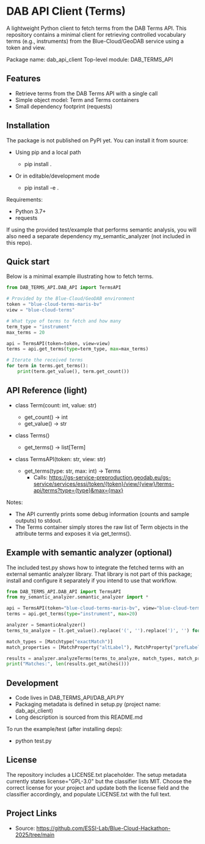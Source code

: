# DAB API Client (Terms)

A lightweight Python client to fetch terms from the DAB Terms API. This repository contains a minimal client for retrieving controlled vocabulary terms (e.g., instruments) from the Blue-Cloud/GeoDAB service using a token and view.

Package name: dab_api_client
Top-level module: DAB_TERMS_API


## Features
- Retrieve terms from the DAB Terms API with a single call
- Simple object model: Term and Terms containers
- Small dependency footprint (requests)


## Installation
The package is not published on PyPI yet. You can install it from source:

- Using pip and a local path
  - pip install .

- Or in editable/development mode
  - pip install -e .

Requirements:
- Python 3.7+
- requests

If using the provided test/example that performs semantic analysis, you will also need a separate dependency my_semantic_analyzer (not included in this repo).


## Quick start
Below is a minimal example illustrating how to fetch terms.

```python
from DAB_TERMS_API.DAB_API import TermsAPI

# Provided by the Blue-Cloud/GeoDAB environment
token = "blue-cloud-terms-maris-bv"
view = "blue-cloud-terms"

# What type of terms to fetch and how many
term_type = "instrument"
max_terms = 20

api = TermsAPI(token=token, view=view)
terms = api.get_terms(type=term_type, max=max_terms)

# Iterate the received terms
for term in terms.get_terms():
    print(term.get_value(), term.get_count())
```


## API Reference (light)
- class Term(count: int, value: str)
  - get_count() -> int
  - get_value() -> str

- class Terms()
  - get_terms() -> list[Term]

- class TermsAPI(token: str, view: str)
  - get_terms(type: str, max: int) -> Terms
    - Calls: https://gs-service-preproduction.geodab.eu/gs-service/services/essi/token/{token}/view/{view}/terms-api/terms?type={type}&max={max}

Notes:
- The API currently prints some debug information (counts and sample outputs) to stdout.
- The Terms container simply stores the raw list of Term objects in the attribute terms and exposes it via get_terms().


## Example with semantic analyzer (optional)
The included test.py shows how to integrate the fetched terms with an external semantic analyzer library. That library is not part of this package; install and configure it separately if you intend to use that workflow.

```python
from DAB_TERMS_API.DAB_API import TermsAPI
from my_semantic_analyzer.semantic_analyzer import *

api = TermsAPI(token="blue-cloud-terms-maris-bv", view="blue-cloud-terms")
terms = api.get_terms(type="instrument", max=20)

analyzer = SemanticAnalyzer()
terms_to_analyze = [t.get_value().replace('(', '').replace(')', '') for t in terms.get_terms()]

match_types = [Matchtype("exactMatch")]
match_properties = [MatchProperty("altLabel"), MatchProperty("prefLabel")]

results = analyzer.analyzeTerms(terms_to_analyze, match_types, match_properties)
print("Matches:", len(results.get_matches()))
```


## Development
- Code lives in DAB_TERMS_API/DAB_API.PY
- Packaging metadata is defined in setup.py (project name: dab_api_client)
- Long description is sourced from this README.md

To run the example/test (after installing deps):
- python test.py


## License
The repository includes a LICENSE.txt placeholder. The setup metadata currently states license="GPL-3.0" but the classifier lists MIT. Choose the correct license for your project and update both the license field and the classifier accordingly, and populate LICENSE.txt with the full text.


## Project Links
- Source: https://github.com/ESSI-Lab/Blue-Cloud-Hackathon-2025/tree/main
